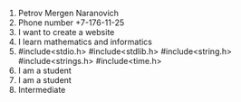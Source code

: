 1.  Petrov Mergen Naranovich
2.  Phone number +7-176-11-25
3.  I want to create a website
4.  I learn mathematics and informatics
5.  #include<stdio.h>
    #include<stdlib.h>
    #include<string.h>
    #include<strings.h>
    #include<time.h>
6.  I am a student
7.  I am a student
8.  Intermediate
